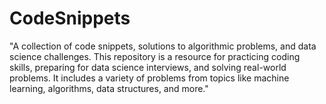 # CodeSnippets
"A collection of code snippets, solutions to algorithmic problems, and data science challenges. This repository is a resource for practicing coding skills, preparing for data science interviews, and solving real-world problems. It includes a variety of problems from topics like machine learning, algorithms, data structures, and more."
